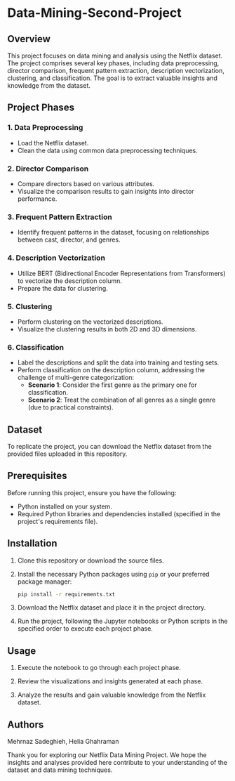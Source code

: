 # Data-Mining-Second-Project

## Overview

This project focuses on data mining and analysis using the Netflix dataset. The project comprises several key phases, including data preprocessing, director comparison, frequent pattern extraction, description vectorization, clustering, and classification. The goal is to extract valuable insights and knowledge from the dataset.

## Project Phases

### 1. Data Preprocessing

- Load the Netflix dataset.
- Clean the data using common data preprocessing techniques.

### 2. Director Comparison

- Compare directors based on various attributes.
- Visualize the comparison results to gain insights into director performance.

### 3. Frequent Pattern Extraction

- Identify frequent patterns in the dataset, focusing on relationships between cast, director, and genres.

### 4. Description Vectorization

- Utilize BERT (Bidirectional Encoder Representations from Transformers) to vectorize the description column.
- Prepare the data for clustering.

### 5. Clustering

- Perform clustering on the vectorized descriptions.
- Visualize the clustering results in both 2D and 3D dimensions.

### 6. Classification

- Label the descriptions and split the data into training and testing sets.
- Perform classification on the description column, addressing the challenge of multi-genre categorization:
  - **Scenario 1**: Consider the first genre as the primary one for classification.
  - **Scenario 2**: Treat the combination of all genres as a single genre (due to practical constraints).

## Dataset

To replicate the project, you can download the Netflix dataset from the provided files uploaded in this repository.

## Prerequisites

Before running this project, ensure you have the following:

- Python installed on your system.
- Required Python libraries and dependencies installed (specified in the project's requirements file).

## Installation

1. Clone this repository or download the source files.

2. Install the necessary Python packages using `pip` or your preferred package manager:

   ```bash
   pip install -r requirements.txt
3. Download the Netflix dataset and place it in the project directory.

4. Run the project, following the Jupyter notebooks or Python scripts in the specified order to execute each project phase.

## Usage

1. Execute the notebook to go through each project phase.

2. Review the visualizations and insights generated at each phase.

3. Analyze the results and gain valuable knowledge from the Netflix dataset.

## Authors
Mehrnaz Sadeghieh, Helia Ghahraman

Thank you for exploring our Netflix Data Mining Project. We hope the insights and analyses provided here contribute to your understanding of the dataset and data mining techniques.
